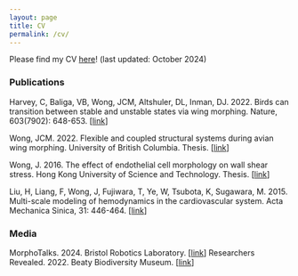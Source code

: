 ```yaml
---
layout: page
title: CV
permalink: /cv/
---
```


Please find my CV <a href="/files/JasminWongCV.pdf">here</a>! (last updated: October 2024)

<h3>Publications</h3>

Harvey, C, Baliga, VB, Wong, JCM, Altshuler, DL, Inman, DJ. 2022. Birds can transition between stable and unstable states via wing morphing. Nature, 603(7902): 648-653. [<a href="https://www.nature.com/articles/s41586-022-04477-8">link</a>]

Wong, JCM. 2022. Flexible and coupled structural systems during avian wing morphing. University of British Columbia. Thesis. [<a href="https://open.library.ubc.ca/soa/cIRcle/collections/ubctheses/24/items/1.0413193">link</a>]

Wong, J. 2016. The effect of endothelial cell morphology on wall shear stress. Hong Kong University of Science and Technology. Thesis. [<a href="https://repository.hkust.edu.hk/ir/Record/1783.1-87034">link</a>]

Liu, H, Liang, F, Wong, J, Fujiwara, T, Ye, W, Tsubota, K, Sugawara, M. 2015. Multi-scale modeling of hemodynamics in the cardiovascular system. Acta Mechanica Sinica, 31: 446-464. [<a href="https://link.springer.com/article/10.1007/s10409-015-0416-7">link</a>]


<h3>Media</h3>

MorphoTalks. 2024. Bristol Robotics Laboratory. [<a href="https://www.youtube.com/watch?app=desktop&v=ACCohLLZgOc">link</a>]
Researchers Revealed. 2022. Beaty Biodiversity Museum. [<a href="https://explore.beatymuseum.ubc.ca/researchers-revealed/j_wong/">link</a>]
